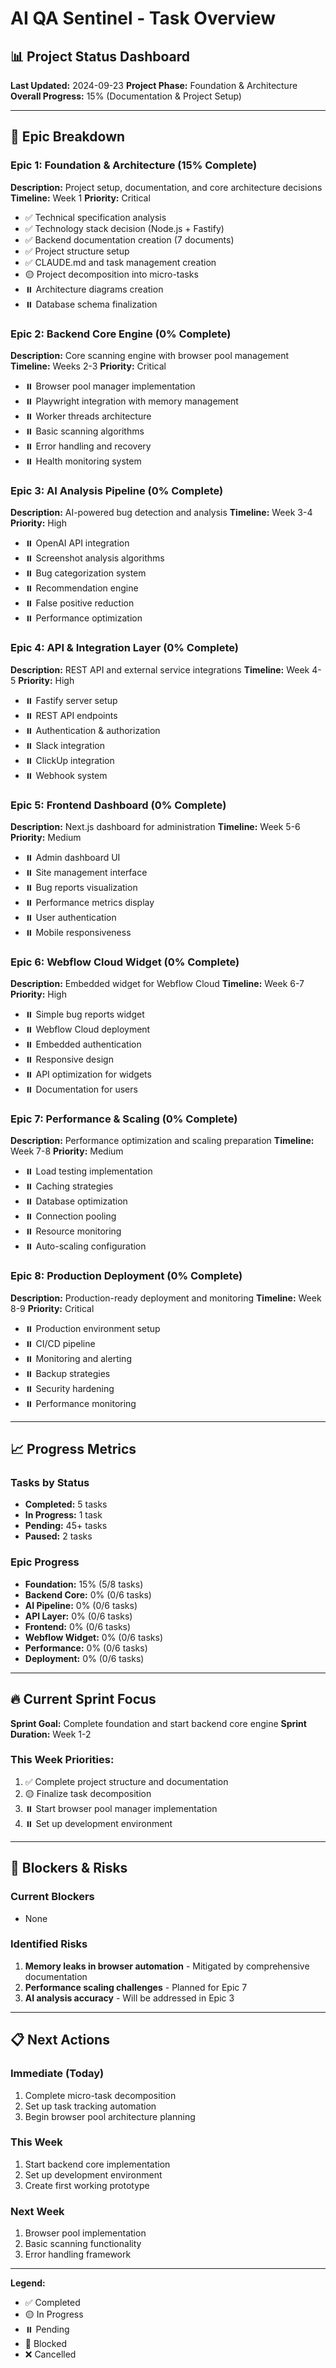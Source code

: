# AI QA Sentinel - Task Overview

## 📊 Project Status Dashboard

**Last Updated:** 2024-09-23
**Project Phase:** Foundation & Architecture
**Overall Progress:** 15% (Documentation & Project Setup)

---

## 🎯 Epic Breakdown

### Epic 1: Foundation & Architecture (15% Complete)
**Description:** Project setup, documentation, and core architecture decisions
**Timeline:** Week 1
**Priority:** Critical

- ✅ Technical specification analysis
- ✅ Technology stack decision (Node.js + Fastify)
- ✅ Backend documentation creation (7 documents)
- ✅ Project structure setup
- ✅ CLAUDE.md and task management creation
- 🟡 Project decomposition into micro-tasks
- ⏸️ Architecture diagrams creation
- ⏸️ Database schema finalization

### Epic 2: Backend Core Engine (0% Complete)
**Description:** Core scanning engine with browser pool management
**Timeline:** Weeks 2-3
**Priority:** Critical

- ⏸️ Browser pool manager implementation
- ⏸️ Playwright integration with memory management
- ⏸️ Worker threads architecture
- ⏸️ Basic scanning algorithms
- ⏸️ Error handling and recovery
- ⏸️ Health monitoring system

### Epic 3: AI Analysis Pipeline (0% Complete)
**Description:** AI-powered bug detection and analysis
**Timeline:** Week 3-4
**Priority:** High

- ⏸️ OpenAI API integration
- ⏸️ Screenshot analysis algorithms
- ⏸️ Bug categorization system
- ⏸️ Recommendation engine
- ⏸️ False positive reduction
- ⏸️ Performance optimization

### Epic 4: API & Integration Layer (0% Complete)
**Description:** REST API and external service integrations
**Timeline:** Week 4-5
**Priority:** High

- ⏸️ Fastify server setup
- ⏸️ REST API endpoints
- ⏸️ Authentication & authorization
- ⏸️ Slack integration
- ⏸️ ClickUp integration
- ⏸️ Webhook system

### Epic 5: Frontend Dashboard (0% Complete)
**Description:** Next.js dashboard for administration
**Timeline:** Week 5-6
**Priority:** Medium

- ⏸️ Admin dashboard UI
- ⏸️ Site management interface
- ⏸️ Bug reports visualization
- ⏸️ Performance metrics display
- ⏸️ User authentication
- ⏸️ Mobile responsiveness

### Epic 6: Webflow Cloud Widget (0% Complete)
**Description:** Embedded widget for Webflow Cloud
**Timeline:** Week 6-7
**Priority:** High

- ⏸️ Simple bug reports widget
- ⏸️ Webflow Cloud deployment
- ⏸️ Embedded authentication
- ⏸️ Responsive design
- ⏸️ API optimization for widgets
- ⏸️ Documentation for users

### Epic 7: Performance & Scaling (0% Complete)
**Description:** Performance optimization and scaling preparation
**Timeline:** Week 7-8
**Priority:** Medium

- ⏸️ Load testing implementation
- ⏸️ Caching strategies
- ⏸️ Database optimization
- ⏸️ Connection pooling
- ⏸️ Resource monitoring
- ⏸️ Auto-scaling configuration

### Epic 8: Production Deployment (0% Complete)
**Description:** Production-ready deployment and monitoring
**Timeline:** Week 8-9
**Priority:** Critical

- ⏸️ Production environment setup
- ⏸️ CI/CD pipeline
- ⏸️ Monitoring and alerting
- ⏸️ Backup strategies
- ⏸️ Security hardening
- ⏸️ Performance monitoring

---

## 📈 Progress Metrics

### Tasks by Status
- **Completed:** 5 tasks
- **In Progress:** 1 task
- **Pending:** 45+ tasks
- **Paused:** 2 tasks

### Epic Progress
- **Foundation:** 15% (5/8 tasks)
- **Backend Core:** 0% (0/6 tasks)
- **AI Pipeline:** 0% (0/6 tasks)
- **API Layer:** 0% (0/6 tasks)
- **Frontend:** 0% (0/6 tasks)
- **Webflow Widget:** 0% (0/6 tasks)
- **Performance:** 0% (0/6 tasks)
- **Deployment:** 0% (0/6 tasks)

---

## 🔥 Current Sprint Focus

**Sprint Goal:** Complete foundation and start backend core engine
**Sprint Duration:** Week 1-2

### This Week Priorities:
1. ✅ Complete project structure and documentation
2. 🟡 Finalize task decomposition
3. ⏸️ Start browser pool manager implementation
4. ⏸️ Set up development environment

---

## 🚨 Blockers & Risks

### Current Blockers
- None

### Identified Risks
1. **Memory leaks in browser automation** - Mitigated by comprehensive documentation
2. **Performance scaling challenges** - Planned for Epic 7
3. **AI analysis accuracy** - Will be addressed in Epic 3

---

## 📋 Next Actions

### Immediate (Today)
1. Complete micro-task decomposition
2. Set up task tracking automation
3. Begin browser pool architecture planning

### This Week
1. Start backend core implementation
2. Set up development environment
3. Create first working prototype

### Next Week
1. Browser pool implementation
2. Basic scanning functionality
3. Error handling framework

---

**Legend:**
- ✅ Completed
- 🟡 In Progress
- ⏸️ Pending
- 🚫 Blocked
- ❌ Cancelled